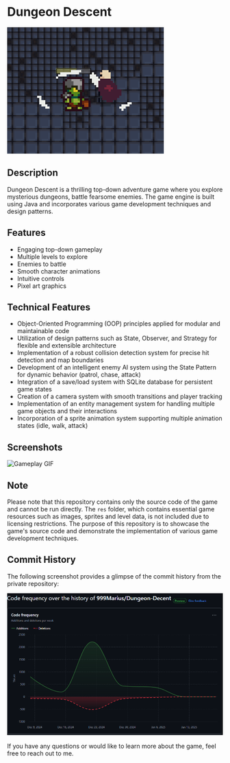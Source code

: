 # Dungeon Descent


![Game Screenshot](DungeonDecentScreen.png)

## Description

Dungeon Descent is a thrilling top-down adventure game where you explore mysterious dungeons, battle fearsome enemies. The game engine is built using Java and incorporates various game development techniques and design patterns.

## Features

- Engaging top-down gameplay
- Multiple levels to explore
- Enemies to battle
- Smooth character animations
- Intuitive controls
- Pixel art graphics

## Technical Features

- Object-Oriented Programming (OOP) principles applied for modular and maintainable code
- Utilization of design patterns such as State, Observer, and Strategy for flexible and extensible architecture
- Implementation of a robust collision detection system for precise hit detection and map boundaries
- Development of an intelligent enemy AI system using the State Pattern for dynamic behavior (patrol, chase, attack)
- Integration of a save/load system with SQLite database for persistent game states
- Creation of a camera system with smooth transitions and player tracking
- Implementation of an entity management system for handling multiple game objects and their interactions
- Incorporation of a sprite animation system supporting multiple animation states (idle, walk, attack)

## Screenshots

![Gameplay GIF](DungeonDecentGif.gif)

## Note

Please note that this repository contains only the source code of the game and cannot be run directly. The `res` folder, which contains essential game resources such as images, sprites and level data, is not included due to licensing restrictions. The purpose of this repository is to showcase the game's source code and demonstrate the implementation of various game development techniques.

## Commit History

The following screenshot provides a glimpse of the commit history from the private repository:

![Commit History Screenshot](DungeonDecentAcitivity.png)

If you have any questions or would like to learn more about the game, feel free to reach out to me.

